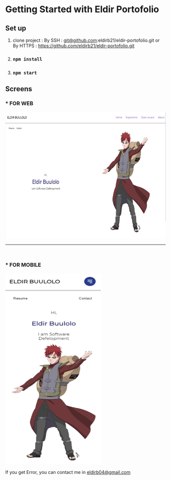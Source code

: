 # Getting Started with Eldir Portofolio

## Set up

1.  clone project : 
                By SSH : git@github.com:eldirb21/eldir-portofolio.git 
                or
                By HTTPS : https://github.com/eldirb21/eldir-portofolio.git
2.  ### `npm install`
3.  ### `npm start`

## Screens

### * FOR WEB

<!-- ![Alt text](https://github.com/eldirb21/eldir-portofolio/tree/final/src/assets/screenshot/home.png 250x250) -->
<img src="https://github.com/eldirb21/eldir-portofolio/blob/dev/src/assets/screenshot/home.png"   height="400">

<br />
<hr/>
<br />

### * FOR MOBILE

<!-- ![Alt text](https://github.com/eldirb21/eldir-portofolio/tree/final/src/assets/screenshot/home-mobile.png 250x250) -->
<img src="https://github.com/eldirb21/eldir-portofolio/blob/dev/src/assets/screenshot/home-mobile.png" width="300" height="600">

If you get Error, you can contact me in eldirb04@gmail.com
